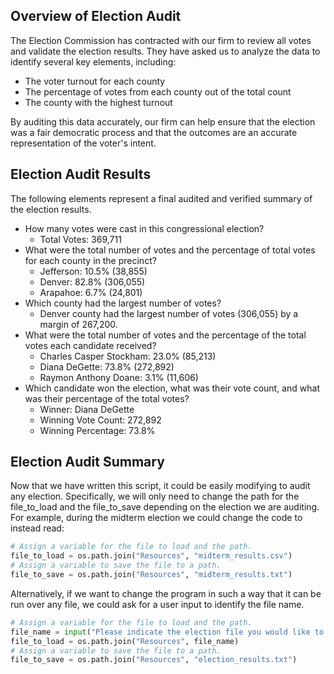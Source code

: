## Overview of Election Audit

The Election Commission has contracted with our firm to review all votes and validate the election results. They have asked us to analyze the data to identify several key elements, including:
* The voter turnout for each county
* The percentage of votes from each county out of the total count
* The county with the highest turnout

By auditing this data accurately, our firm can help ensure that the election was a fair democratic process and that the outcomes are an accurate representation of the voter's intent.

## Election Audit Results
The following elements represent a final audited and verified summary of the election results.

* How many votes were cast in this congressional election?
  * Total Votes: 369,711 
* What were the total number of votes and the percentage of total votes for each county in the precinct?
  * Jefferson: 10.5% (38,855)
  * Denver: 82.8% (306,055)
  * Arapahoe: 6.7% (24,801)
* Which county had the largest number of votes?
  * Denver county had the largest number of votes (306,055) by a margin of 267,200.
* What were the total number of votes and the percentage of the total votes each candidate received?
  * Charles Casper Stockham: 23.0% (85,213)
  * Diana DeGette: 73.8% (272,892)
  * Raymon Anthony Doane: 3.1% (11,606)
* Which candidate won the election, what was their vote count, and what was their percentage of the total votes?
  * Winner: Diana DeGette
  * Winning Vote Count: 272,892
  * Winning Percentage: 73.8%

## Election Audit Summary
Now that we have written this script, it could be easily modifying to audit any election. Specifically, we will only need to change the path for the file_to_load and the file_to_save depending on the election we are auditing. For example, during the midterm election we could change the code to instead read:
```py
# Assign a variable for the file to load and the path.
file_to_load = os.path.join("Resources", "midterm_results.csv")
# Assign a variable to save the file to a path.
file_to_save = os.path.join("Resources", "midterm_results.txt")
```
Alternatively, if we want to change the program in such a way that it can be run over any file, we could ask for a user input to identify the file name.
```py
# Assign a variable for the file to load and the path.
file_name = input("Please indicate the election file you would like to audit:")
file_to_load = os.path.join("Resources", file_name)
# Assign a variable to save the file to a path.
file_to_save = os.path.join("Resources", "election_results.txt")
```
